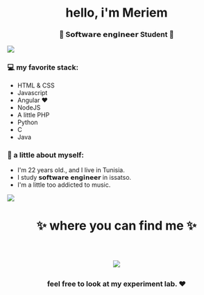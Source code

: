 <h1 align="center">  hello, i'm Meriem  </h1>
<h3 align="center">🚀 S𝗼𝗳𝘁𝘄𝗮𝗿𝗲 𝗲𝗻𝗴𝗶𝗻𝗲𝗲𝗿 Student 🚀</h3>

<img src="https://yata-apix-a9caea66-ad78-425f-aa08-e292558ebb65.lss.locawebcorp.com.br/b7c7dbff38ae4f419c94ce8d2254b9d9.png"> 

### 💻 my favorite stack:
- HTML & CSS
- Javascript
- Angular ❤
- NodeJS
- A little PHP
- Python
- C
- Java

### 👧 a little about myself:
- I'm 22 years old., and I live in Tunisia.
- I study 𝘀𝗼𝗳𝘁𝘄𝗮𝗿𝗲 𝗲𝗻𝗴𝗶𝗻𝗲𝗲𝗿 in issatso.
- I'm a little too addicted to music.

<img src="https://yata-apix-a9caea66-ad78-425f-aa08-e292558ebb65.lss.locawebcorp.com.br/b7c7dbff38ae4f419c94ce8d2254b9d9.png"> 

<h1 align="center">
✨ where you can find me ✨
  
  <p align="center"><br/>
   <a href="https://www.linkedin.com/in/meriem-sagaama-2851711a1/">
    <img src="https://img.shields.io/badge/linkedin-erika--lopes-blue">
  </a>
  </p>
</h1>

<h3 align="center"><strong> feel free to look at my experiment lab. ❤ </strong> </h3>
